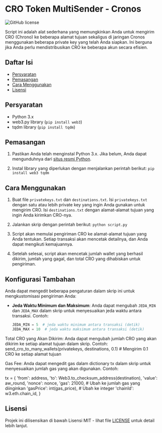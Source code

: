 # CRO Token MultiSender - Cronos

![GitHub license](https://img.shields.io/badge/license-MIT-blue.svg)

Script ini adalah alat sederhana yang memungkinkan Anda untuk mengirim CRO (Chrono) ke beberapa alamat tujuan sekaligus di jaringan Cronos menggunakan beberapa private key yang telah Anda siapkan. Ini berguna jika Anda perlu mendistribusikan CRO ke beberapa akun secara efisien.

## Daftar Isi
- [Persyaratan](#persyaratan)
- [Pemasangan](#pemasangan)
- [Cara Menggunakan](#cara-menggunakan)
- [Lisensi](#lisensi)

## Persyaratan

- Python 3.x
- web3.py library (`pip install web3`)
- tqdm library (`pip install tqdm`)

## Pemasangan

1. Pastikan Anda telah menginstal Python 3.x. Jika belum, Anda dapat mengunduhnya dari [situs resmi Python](https://www.python.org/downloads/).

2. Instal library yang diperlukan dengan menjalankan perintah berikut:
`pip install web3 tqdm`

## Cara Menggunakan

1. Buat file `privatekeys.txt` dan `destinations.txt`. Isi `privatekeys.txt` dengan satu atau lebih private key yang ingin Anda gunakan untuk mengirim CRO. Isi `destinations.txt` dengan alamat-alamat tujuan yang ingin Anda kirimkan CRO-nya.

2. Jalankan skrip dengan perintah berikut:
`python script.py`


3. Script akan memulai pengiriman CRO ke alamat-alamat tujuan yang Anda tentukan. Setiap transaksi akan mencetak detailnya, dan Anda dapat mengikuti kemajuannya.

4. Setelah selesai, script akan mencetak jumlah wallet yang berhasil dikirim, jumlah yang gagal, dan total CRO yang dihabiskan untuk pengiriman.

## Konfigurasi Tambahan

Anda dapat mengedit beberapa pengaturan dalam skrip ini untuk mengkustomisasi pengiriman Anda:

- **Jeda Waktu Minimum dan Maksimum**: Anda dapat mengubah `JEDA_MIN` dan `JEDA_MAX` dalam skrip untuk menyesuaikan jeda waktu antara transaksi. Contoh:

  ```python
  JEDA_MIN = 5  # jeda waktu minimum antara transaksi (detik)
  JEDA_MAX = 10  # jeda waktu maksimum antara transaksi (detik)
  
Total CRO yang Akan Dikirim: Anda dapat mengubah jumlah CRO yang akan dikirim ke setiap alamat tujuan dalam skrip. Contoh:
send_cro_to_many_wallets(privatekeys, destinations, 0.1)  # Mengirim 0.1 CRO ke setiap alamat tujuan

Gas Fee: Anda dapat mengedit gas dalam dictionary tx dalam skrip untuk menyesuaikan jumlah gas yang akan digunakan. Contoh:

tx = {
    'from': address,
    'to': Web3.to_checksum_address(destination),
    'value': aw_round,
    'nonce': nonce,
    'gas': 21000,  # Ubah ke jumlah gas yang diinginkan
    'gasPrice': int(gas_price),  # Ubah ke integer
    'chainId': w3.eth.chain_id,
}


## Lisensi

Projek ini dilisensikan di bawah Lisensi MIT - lihat file [LICENSE](LICENSE) untuk detail lebih lanjut.
